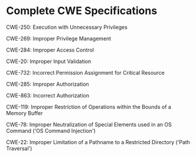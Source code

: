 

# Complete CWE Specifications

CWE-250: Execution with Unnecessary Privileges

CWE-269: Improper Privilege Management

CWE-284: Improper Access Control

CWE-20: Improper Input Validation

CWE-732: Incorrect Permission Assignment for Critical Resource

CWE-285: Improper Authorization

CWE-863: Incorrect Authorization

CWE-119: Improper Restriction of Operations within the Bounds of a Memory Buffer

CWE-78: Improper Neutralization of Special Elements used in an OS Command ('OS Command Injection')

CWE-22: Improper Limitation of a Pathname to a Restricted Directory ('Path Traversal')